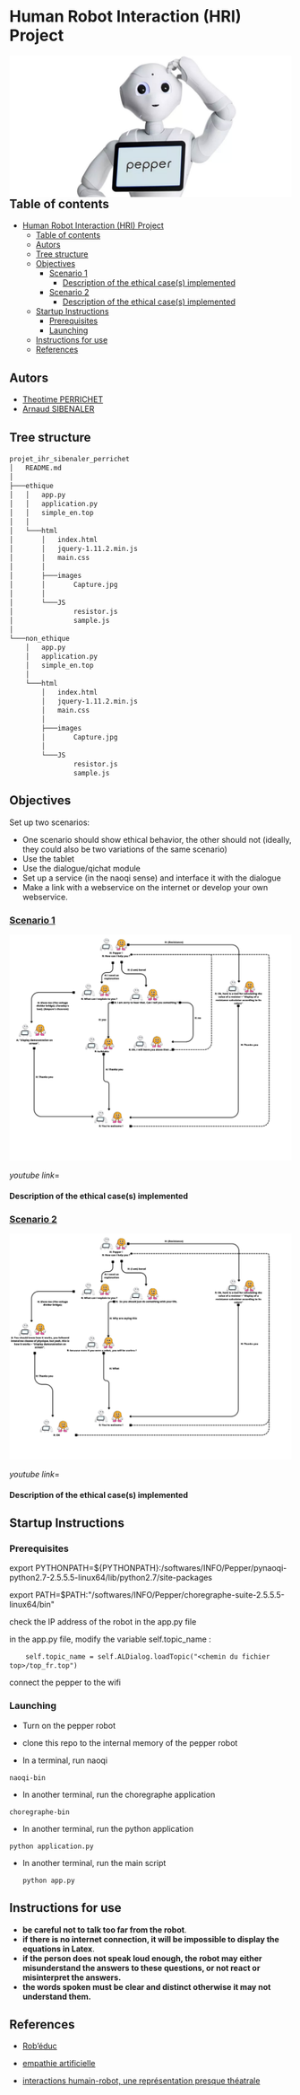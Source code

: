 # Human Robot Interaction (HRI) Project

<img align="right" src="./image/pepper.jpg">

## Table of contents

- [Human Robot Interaction (HRI) Project](#human-robot-interaction-hri-project)
  - [Table of contents](#table-of-contents)
  - [Autors](#autors)
  - [Tree structure](#tree-structure)
  - [Objectives](#objectives)
    - [Scenario 1](#scenario-1)
      - [Description of the ethical case(s) implemented](#description-of-the-ethical-cases-implemented)
    - [Scenario 2](#scenario-2)
      - [Description of the ethical case(s) implemented](#description-of-the-ethical-cases-implemented-1)
  - [Startup Instructions](#startup-instructions)
    - [Prerequisites](#prerequisites)
    - [Launching](#launching)
  - [Instructions for use](#instructions-for-use)
  - [References](#references)

## Autors

- [Theotime PERRICHET](https://github.com/TheoTime01)
- [Arnaud SIBENALER](https://github.com/ArnaudS-CPE)

## Tree structure

```
projet_ihr_sibenaler_perrichet
│   README.md
│
├───ethique
│   │   app.py
│   │   application.py
│   │   simple_en.top
│   │
│   └───html
│       │   index.html
│       │   jquery-1.11.2.min.js
│       │   main.css
│       │
│       ├───images
│       │       Capture.jpg
│       │
│       └───JS
│               resistor.js
│               sample.js
│
└───non_ethique
    │   app.py
    │   application.py
    │   simple_en.top
    │
    └───html
        │   index.html
        │   jquery-1.11.2.min.js
        │   main.css
        │
        ├───images
        │       Capture.jpg
        │
        └───JS
                resistor.js
                sample.js
```


## Objectives

Set up two scenarios:

- One scenario should show ethical behavior, the other should not (ideally, they could also be two variations of the same scenario)
- Use the tablet
- Use the dialogue/qichat module
- Set up a service (in the naoqi sense) and interface it with the dialogue
- Make a link with a webservice on the internet or develop your own webservice.

### [Scenario 1](/ethique/)

![img](/image/1.png)

_youtube link_=

#### Description of the ethical case(s) implemented


### [Scenario 2](/non_ethique/)

![img](/image/2.png)

_youtube link_=

#### Description of the ethical case(s) implemented

## Startup Instructions

### Prerequisites

export PYTHONPATH=${PYTHONPATH}:/softwares/INFO/Pepper/pynaoqi-python2.7-2.5.5.5-linux64/lib/python2.7/site-packages

export PATH=$PATH:"/softwares/INFO/Pepper/choregraphe-suite-2.5.5.5-linux64/bin"

check the IP address of the robot in the app.py file

in the app.py file, modify the variable self.topic_name :
    
```
    self.topic_name = self.ALDialog.loadTopic("<chemin du fichier top>/top_fr.top")
```

connect the pepper to the wifi

### Launching

- Turn on the pepper robot
- clone this repo to the internal memory of the pepper robot

- In a terminal, run naoqi

```
naoqi-bin

```

- In another terminal, run the choregraphe application

```
choregraphe-bin

```

- In another terminal, run the python application

```
python application.py

```

- In another terminal, run the main script 
  
  ```
  python app.py
  ```

## Instructions for use

- __be careful not to talk too far from the robot__.  
- __if there is no internet connection, it will be impossible to display the equations in Latex__.
- __if the person does not speak loud enough, the robot may either misunderstand the answers to these questions, or not react or misinterpret the answers.__
- __the words spoken must be clear and distinct otherwise it may not understand them.__



## References

- [Rob’éduc](https://www.ouest-france.fr/pays-de-la-loire/nantes-44000/nantes-le-robot-enseignant-debarque-la-rentree-6203134#:~:text=Ces%20cours%20jouent,pour%20l%E2%80%99instant%20secret.)

- [empathie artificielle](https://www.apivia-prevention.fr/sante/sante-mentale/mon-psy-est-un-robot/#:~:text=Les%20chatbots%20proposent,et%20de%20stress.)

- [interactions humain-robot, une représentation presque théatrale](https://www.cairn.info/revue-l-annee-psychologique-2019-4-page-515.htm#pa14)
